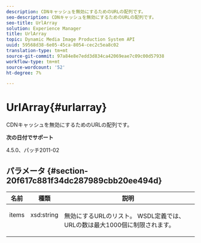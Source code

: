 ```yaml
---
description: CDNキャッシュを無効にするためのURLの配列です。
seo-description: CDNキャッシュを無効にするためのURLの配列です。
seo-title: UrlArray
solution: Experience Manager
title: UrlArray
topic: Dynamic Media Image Production System API
uuid: 59568d38-6e05-45ca-8054-cec2c5ea8c02
translation-type: tm+mt
source-git-commit: 97a84e8e7edd3d834ca42069eae7c09c00d57938
workflow-type: tm+mt
source-wordcount: '52'
ht-degree: 7%

---
```



# UrlArray{#urlarray}

CDNキャッシュを無効にするためのURLの配列です。

**次の日付でサポート**

4.5.0、パッチ2011-02

## パラメータ {#section-20f617c881f34dc287989cbb20ee494d}

<table id="table_A28FC686DFB84198BF6671F953E8F044"> 
 <thead> 
  <tr> 
   <th class="entry"> <b> 名前</b> </th> 
   <th class="entry"> <b> 種類</b> </th> 
   <th class="entry"> <b> 説明</b> </th> 
  </tr> 
 </thead>
 <tbody> 
  <tr valign="top"> 
   <td> <p> <span class="codeph"> <span class="varname"> items</span> </span> </p> </td> 
   <td> <p> <span class="codeph"> xsd:string</span> </p> </td> 
   <td> <p> 無効にするURLのリスト。 WSDL定義では、URLの数は最大1000個に制限されます。 </p> </td> 
  </tr> 
 </tbody> 
</table>

